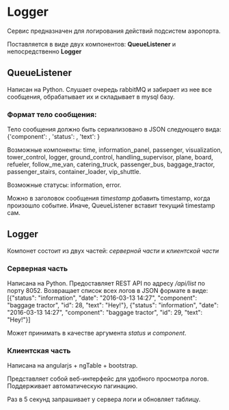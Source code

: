 # Logger

Сервис предназначен для логирования действий подсистем аэропорта.

Поставляется в виде двух компонентов: **QueueListener** и непосредственно **Logger**

## QueueListener

Написан на Python.
Слушает очередь rabbitMQ и забирает из нее все сообщения, обрабатывает их и складывает в mysql базу.

### Формат тело сообщения:
Тело сообщения должно быть сериализовано в JSON следующего вида:
{'component': <component>, 'status': <status>, 'text': <text>}

Возможные компоненты:
time, information_panel, passenger, visualization, tower_control, logger, ground_control, handling_supervisor, plane, board, refueler, follow_me_van, catering_truck, passenger_bus, baggage_tractor, passenger_stairs, container_loader, vip_shuttle.

Возможные статусы:
information, error.

Можно в заголовок сообщения _timestamp_ добавить timestamp, когда произошло событие. Иначе, QueueListener вставит текущий timestamp сам.

## Logger

Компонет состоит из двух частей: *серверной части* и *клиентской части*

### Серверная часть

Написана на Python.
Предоставляет REST API по адресу */api/list* по порту 8052.
Возвращает список всех логов в JSON формате в виде:
[{"status": "information", "date": "2016-03-13 14:27", "component": "baggage tractor", "id": 28, "text": "Hey!"}, {"status": "information", "date": "2016-03-13 14:27", "component": "baggage tractor", "id": 29, "text": "Hey!"}]

Может принимать в качестве аргумента *status* и *component*.

### Клиентская часть

Написана на angularjs + ngTable + bootstrap.

Представляет собой веб-интерфейс для удобного просмотра логов. Поддерживает автоматическую пагинацию.

Раз в 5 секунд запрашивает у сервера логи и обновляет таблицу.
